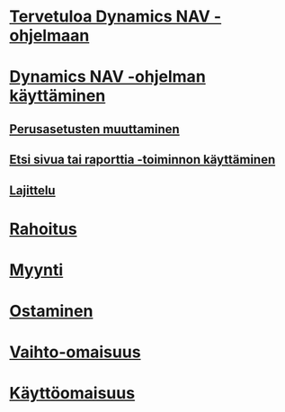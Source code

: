 # [Tervetuloa Dynamics NAV -ohjelmaan](index.md)

# [Dynamics NAV -ohjelman käyttäminen](ui-work-product.md)
## [Perusasetusten muuttaminen](ui-change-basic-settings.md)
## [Etsi sivua tai raporttia -toiminnon käyttäminen](ui-search.md)
## [Lajittelu](ui-sorting.md)

# [Rahoitus](finance-setup.md)
# [Myynti](sales-manage-sales.md)
# [Ostaminen](purchasing-manage-purchasing.md)
# [Vaihto-omaisuus](inventory-manage-inventory.md)
# [Käyttöomaisuus](fa-manage.md)
